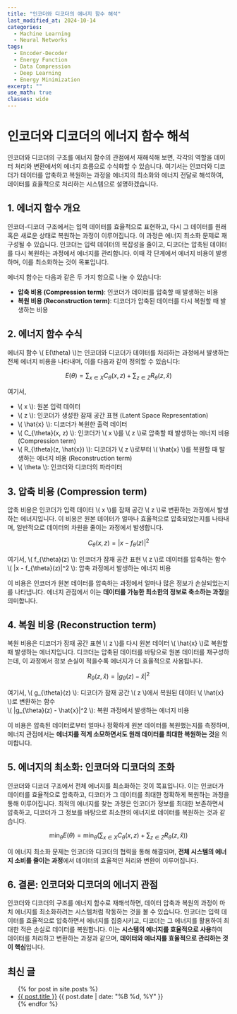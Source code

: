 ```yaml
---
title: "인코더와 디코더의 에너지 함수 해석"
last_modified_at: 2024-10-14
categories:
  - Machine Learning
  - Neural Networks
tags:
  - Encoder-Decoder
  - Energy Function
  - Data Compression
  - Deep Learning
  - Energy Minimization
excerpt: ""
use_math: true
classes: wide
---
```



# 인코더와 디코더의 에너지 함수 해석

인코더와 디코더의 구조를 에너지 함수의 관점에서 재해석해 보면, 각각의 역할을 데이터 처리와 변환에서의 에너지 흐름으로 수식화할 수 있습니다. 여기서는 인코더와 디코더가 데이터를 압축하고 복원하는 과정을 에너지의 최소화와 에너지 전달로 해석하여, 데이터를 효율적으로 처리하는 시스템으로 설명하겠습니다.

## 1. 에너지 함수 개요
인코더-디코더 구조에서는 입력 데이터를 효율적으로 표현하고, 다시 그 데이터를 원래 혹은 새로운 상태로 복원하는 과정이 이루어집니다. 이 과정은 에너지 최소화 문제로 재구성될 수 있습니다. 인코더는 입력 데이터의 복잡성을 줄이고, 디코더는 압축된 데이터를 다시 복원하는 과정에서 에너지를 관리합니다. 이때 각 단계에서 에너지 비용이 발생하며, 이를 최소화하는 것이 목표입니다.

에너지 함수는 다음과 같은 두 가지 항으로 나눌 수 있습니다:
- **압축 비용 (Compression term)**: 인코더가 데이터를 압축할 때 발생하는 비용
- **복원 비용 (Reconstruction term)**: 디코더가 압축된 데이터를 다시 복원할 때 발생하는 비용

## 2. 에너지 함수 수식

에너지 함수 \\( E(\theta) \\)는 인코더와 디코더가 데이터를 처리하는 과정에서 발생하는 전체 에너지 비용을 나타내며, 이를 다음과 같이 정의할 수 있습니다:

$$
E(\theta) = \sum_{x \in X} C_{\theta}(x, z) + \sum_{z \in Z} R_{\theta}(z, \hat{x})
$$

여기서,
- \\( x \\): 원본 입력 데이터
- \\( z \\): 인코더가 생성한 잠재 공간 표현 (Latent Space Representation)
- \\( \hat{x} \\): 디코더가 복원한 출력 데이터
- \\( C_{\theta}(x, z) \\): 인코더가 \\( x \\)를 \\( z \\)로 압축할 때 발생하는 에너지 비용 (Compression term)
- \\( R_{\theta}(z, \hat{x}) \\): 디코더가 \\( z \\)로부터 \\( \hat{x} \\)를 복원할 때 발생하는 에너지 비용 (Reconstruction term)
- \\( \theta \\): 인코더와 디코더의 파라미터

## 3. 압축 비용 (Compression term)
압축 비용은 인코더가 입력 데이터 \\( x \\)를 잠재 공간 \\( z \\)로 변환하는 과정에서 발생하는 에너지입니다. 이 비용은 원본 데이터가 얼마나 효율적으로 압축되었는지를 나타내며, 일반적으로 데이터의 차원을 줄이는 과정에서 발생합니다.

$$
C_{\theta}(x, z) = |x - f_{\theta}(z)|^2
$$

여기서,
\\( f_{\theta}(z) \\): 인코더가 잠재 공간 표현 \\( z \\)로 데이터를 압축하는 함수  
\\( |x - f_{\theta}(z)|^2 \\): 압축 과정에서 발생하는 에너지 비용  

이 비용은 인코더가 원본 데이터를 압축하는 과정에서 얼마나 많은 정보가 손실되었는지를 나타냅니다. 에너지 관점에서 이는 **데이터를 가능한 최소한의 정보로 축소하는 과정**을 의미합니다.

## 4. 복원 비용 (Reconstruction term)
복원 비용은 디코더가 잠재 공간 표현 \\( z \\)를 다시 원본 데이터 \\( \hat{x} \\)로 복원할 때 발생하는 에너지입니다. 디코더는 압축된 데이터를 바탕으로 원본 데이터를 재구성하는데, 이 과정에서 정보 손실이 적을수록 에너지가 더 효율적으로 사용됩니다.

$$
R_{\theta}(z, \hat{x}) = |g_{\theta}(z) - \hat{x}|^2
$$

여기서,
\\( g_{\theta}(z) \\): 디코더가 잠재 공간 \\( z \\)에서 복원된 데이터 \\( \hat{x} \\)로 변환하는 함수  
\\( |g_{\theta}(z) - \hat{x}|^2 \\): 복원 과정에서 발생하는 에너지 비용  

이 비용은 압축된 데이터로부터 얼마나 정확하게 원본 데이터를 복원했는지를 측정하며, 에너지 관점에서는 **에너지를 적게 소모하면서도 원래 데이터를 최대한 복원하는 것**을 의미합니다.

## 5. 에너지의 최소화: 인코더와 디코더의 조화

인코더와 디코더 구조에서 전체 에너지를 최소화하는 것이 목표입니다. 이는 인코더가 데이터를 효율적으로 압축하고, 디코더가 그 데이터를 최대한 정확하게 복원하는 과정을 통해 이루어집니다. 최적의 에너지를 찾는 과정은 인코더가 정보를 최대한 보존하면서 압축하고, 디코더가 그 정보를 바탕으로 최소한의 에너지로 데이터를 복원하는 것과 같습니다.

$$
\min_{\theta} E(\theta) = \min_{\theta} \left( \sum_{x \in X} C_{\theta}(x, z) + \sum_{z \in Z} R_{\theta}(z, \hat{x}) \right)
$$

이 에너지 최소화 문제는 인코더와 디코더의 협력을 통해 해결되며, **전체 시스템의 에너지 소비를 줄이는 과정**에서 데이터의 효율적인 처리와 변환이 이루어집니다.

## 6. 결론: 인코더와 디코더의 에너지 관점

인코더와 디코더의 구조를 에너지 함수로 재해석하면, 데이터 압축과 복원의 과정이 마치 에너지를 최소화하려는 시스템처럼 작동하는 것을 볼 수 있습니다. 인코더는 입력 데이터를 효율적으로 압축하면서 에너지를 집중시키고, 디코더는 그 에너지를 활용하여 최대한 적은 손실로 데이터를 복원합니다. 이는 **시스템의 에너지를 효율적으로 사용**하여 데이터를 처리하고 변환하는 과정과 같으며, **데이터와 에너지를 효율적으로 관리하는 것이 핵심**입니다.

## 최신 글
<ul>
  {% for post in site.posts %}
    <li>
      <a href="{{ post.url }}">{{ post.title }}</a>
      <span>{{ post.date | date: "%B %d, %Y" }}</span>
    </li>
  {% endfor %}
</ul>